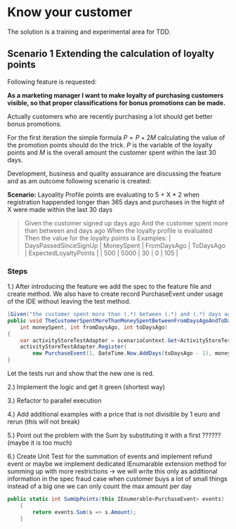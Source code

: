 # Know your customer

The solution is a training and experimental area for TDD. 

## Scenario 1 Extending the calculation of loyalty points

Following feature is requested:

**As a marketing manager I want to make loyalty of purchasing customers visible, so that proper classifications for bonus promotions can be made.**

Actually customers who are recently purchasing a lot should get better bonus promotions.

For the first iteration the simple formula $P = P + 2M$ calculating the value of the promotion points should do the trick. $P$ is the variable of the loyalty points and $M$ is the overall amount the customer spent within the last 30 days.

Development, business and quality assuarance are discussing the feature and as am outcome following scenario is created:

**Scenario:** 
Layoality Profile points are evaluating to 5 + X * 2 when registration happended longer than 365 days and purchases in the hight of X were made within the last 30 days
 > Given the customer signed up <DaysPassedSinceSignUp> days ago
 > And the customer spent more than <MoneySpent> between <FromDaysAgo> and <ToDaysAgo> days ago
 > When the loyalty profile is evaluated
 > Then the value for the loyalty points is <ExpectedLoyaltyPoints>
Examples:
| DaysPassedSinceSignUp | MoneySpent | FromDaysAgo | ToDaysAgo | ExpectedLoyaltyPoints |
| 500                   | 5000       | 30          | 0         | 105                   |

### Steps

1.) After introducing the feature we add the spec to the feature file and create method. We also have to create 
record PurchaseEvent under usage of the IDE without leaving the test method.
```csharp
[Given("the customer spent more than (.*) between (.*) and (.*) days ago")]
public void TheCustomerSpentMoreThanMoneySpentBetweenFromDaysAgoAndToDaysAgo(
    int moneySpent, int fromDaysAgo, int toDaysAgo)
{
    var activityStoreTestAdapter = scenarioContext.Get<ActivityStoreTestAdapter>(ActivityStoreTestAdapterKey);
    activityStoreTestAdapter.Register(
        new PurchaseEvent(1, DateTime.Now.AddDays(toDaysAgo - 1), moneySpent));
}
```
Let the tests run and show that the new one is red.

2.) Implement the logic and get it green (shortest way)

3.) Refactor to parallel execution

4.) Add additional examples with a price that is not divisible by 1 euro and rerun (this will not break)

5.) Point out the problem with the Sum by substituting it with a first ?????? (maybe it is too much)

6.) Create Unit Test for the summation of events and implement refund event
    or maybe we implement dedicated IEnumarable extension method for summing up with more 
    restrictions -> we will write this only as additional information in the spec 
    fraud case when customer buys a lot of small things instead of a big one
    we can only count the max amount per day

```csharp
public static int SumUpPoints(this IEnumerable<PurchaseEvent> events)
    {
        return events.Sum(s => s.Amount);
    }
```



